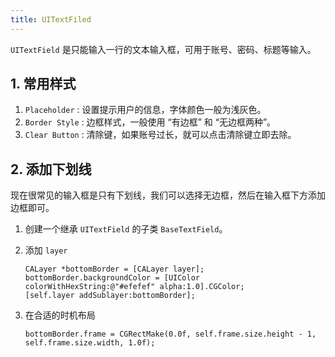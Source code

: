 ```yaml
---
title: UITextFiled
---
```


`UITextField` 是只能输入一行的文本输入框，可用于账号、密码、标题等输入。

## 1. 常用样式

1. `Placeholder` : 设置提示用户的信息，字体颜色一般为浅灰色。
2. `Border Style` : 边框样式，一般使用 “有边框” 和 “无边框两种”。
3. `Clear Button` : 清除键，如果账号过长，就可以点击清除键立即去除。

## 2. 添加下划线

现在很常见的输入框是只有下划线，我们可以选择无边框，然后在输入框下方添加边框即可。

1. 创建一个继承 `UITextField` 的子类 `BaseTextField`。

2. 添加 `layer`

   ```objc
   CALayer *bottomBorder = [CALayer layer];
   bottomBorder.backgroundColor = [UIColor colorWithHexString:@"#efefef" alpha:1.0].CGColor;
   [self.layer addSublayer:bottomBorder];
   ```

3. 在合适的时机布局

   ```objc
   bottomBorder.frame = CGRectMake(0.0f, self.frame.size.height - 1, self.frame.size.width, 1.0f);
   ```

   

   
